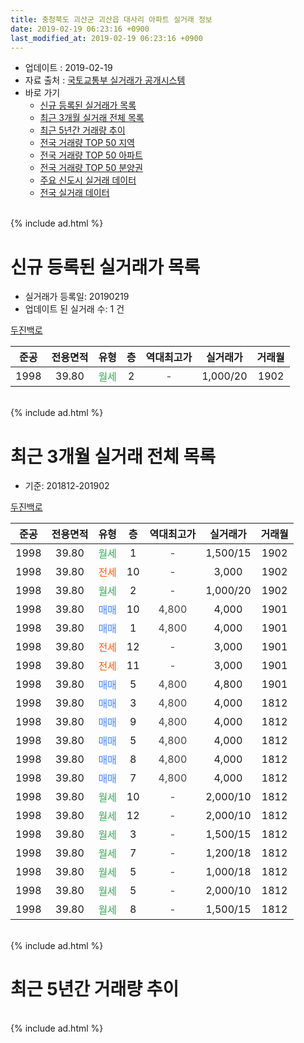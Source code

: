 ```yaml
---
title: 충청북도 괴산군 괴산읍 대사리 아파트 실거래 정보
date: 2019-02-19 06:23:16 +0900
last_modified_at: 2019-02-19 06:23:16 +0900
---
```


* 업데이트 : 2019-02-19
* 자료 출처 : [국토교통부 실거래가 공개시스템](http://rt.molit.go.kr)
* 바로 가기
    * [신규 등록된 실거래가 목록](#신규-등록된-실거래가-목록)
    * [최근 3개월 실거래 전체 목록](#최근-3개월-실거래-전체-목록)
    * [최근 5년간 거래량 추이](#최근-5년간-거래량-추이)
    * [전국 거래량 TOP 50 지역](https://inasie.github.io/apt-trade-info/최근-3개월-전국에서-가장-거래가-많이-발생한-지역)
    * [전국 거래량 TOP 50 아파트](https://inasie.github.io/apt-trade-info/최근-3개월-전국에서-가장-거래가-많이-발생한-아파트)
    * [전국 거래량 TOP 50 분양권](https://inasie.github.io/apt-trade-info/최근-3개월-전국에서-가장-거래가-많이-발생한-분양권)
    * [주요 신도시 실거래 데이터](https://inasie.github.io/apt-trade-info/주요-신도시)
    * [전국 실거래 데이터](https://inasie.github.io/apt-trade-info/전국)
<br>
{% include ad.html %}
<br>

# 신규 등록된 실거래가 목록
* 실거래가 등록일: 20190219
* 업데이트 된 실거래 수: 1 건


[두진백로](https://search.naver.com/search.naver?query=%EC%B6%A9%EC%B2%AD%EB%B6%81%EB%8F%84+%EA%B4%B4%EC%82%B0%EA%B5%B0+%EA%B4%B4%EC%82%B0%EC%9D%8D+%EB%8C%80%EC%82%AC%EB%A6%AC+%EB%91%90%EC%A7%84%EB%B0%B1%EB%A1%9C)

|준공|전용면적|유형|층|역대최고가|실거래가|거래월|
|:---:|:---:|:---:|:---:|:---:|:---:|:---:|
|1998|39.80|<span style="color:#34a853">월세</span>|2|<span style="color:#444444">-</span>|1,000/20|1902|


<br>
{% include ad.html %}
<br>

# 최근 3개월 실거래 전체 목록
* 기준: 201812-201902


[두진백로](https://search.naver.com/search.naver?query=%EC%B6%A9%EC%B2%AD%EB%B6%81%EB%8F%84+%EA%B4%B4%EC%82%B0%EA%B5%B0+%EA%B4%B4%EC%82%B0%EC%9D%8D+%EB%8C%80%EC%82%AC%EB%A6%AC+%EB%91%90%EC%A7%84%EB%B0%B1%EB%A1%9C)

|준공|전용면적|유형|층|역대최고가|실거래가|거래월|
|:---:|:---:|:---:|:---:|:---:|:---:|:---:|
|1998|39.80|<span style="color:#34a853">월세</span>|1|<span style="color:#444444">-</span>|1,500/15|1902|
|1998|39.80|<span style="color:#ff5a00">전세</span>|10|<span style="color:#444444">-</span>|3,000|1902|
|1998|39.80|<span style="color:#34a853">월세</span>|2|<span style="color:#444444">-</span>|1,000/20|1902|
|1998|39.80|<span style="color:#4285f3">매매</span>|10|<span style="color:#444444">4,800</span>|4,000|1901|
|1998|39.80|<span style="color:#4285f3">매매</span>|1|<span style="color:#444444">4,800</span>|4,000|1901|
|1998|39.80|<span style="color:#ff5a00">전세</span>|12|<span style="color:#444444">-</span>|3,000|1901|
|1998|39.80|<span style="color:#ff5a00">전세</span>|11|<span style="color:#444444">-</span>|3,000|1901|
|1998|39.80|<span style="color:#4285f3">매매</span>|5|<span style="color:#444444">4,800</span>|4,800|1901|
|1998|39.80|<span style="color:#4285f3">매매</span>|3|<span style="color:#444444">4,800</span>|4,000|1812|
|1998|39.80|<span style="color:#4285f3">매매</span>|9|<span style="color:#444444">4,800</span>|4,000|1812|
|1998|39.80|<span style="color:#4285f3">매매</span>|5|<span style="color:#444444">4,800</span>|4,000|1812|
|1998|39.80|<span style="color:#4285f3">매매</span>|8|<span style="color:#444444">4,800</span>|4,000|1812|
|1998|39.80|<span style="color:#4285f3">매매</span>|7|<span style="color:#444444">4,800</span>|4,000|1812|
|1998|39.80|<span style="color:#34a853">월세</span>|10|<span style="color:#444444">-</span>|2,000/10|1812|
|1998|39.80|<span style="color:#34a853">월세</span>|12|<span style="color:#444444">-</span>|2,000/10|1812|
|1998|39.80|<span style="color:#34a853">월세</span>|3|<span style="color:#444444">-</span>|1,500/15|1812|
|1998|39.80|<span style="color:#34a853">월세</span>|7|<span style="color:#444444">-</span>|1,200/18|1812|
|1998|39.80|<span style="color:#34a853">월세</span>|5|<span style="color:#444444">-</span>|1,000/18|1812|
|1998|39.80|<span style="color:#34a853">월세</span>|5|<span style="color:#444444">-</span>|2,000/10|1812|
|1998|39.80|<span style="color:#34a853">월세</span>|8|<span style="color:#444444">-</span>|1,500/15|1812|


<br>
{% include ad.html %}
<br>

# 최근 5년간 거래량 추이


<div style="width:100%;">
    <canvas id="deal_progress" height="200"></canvas>
</div>

<script>
new Chart(document.getElementById("deal_progress"), {
    type: 'line',
    data: {
        labels: ['201402','201403','201404','201405','201406','201407','201408','201409','201410','201411','201412','201501','201502','201503','201504','201505','201506','201507','201508','201509','201510','201511','201512','201601','201602','201603','201604','201605','201606','201607','201608','201609','201610','201611','201612','201701','201702','201703','201704','201705','201706','201707','201708','201709','201710','201711','201712','201801','201802','201803','201804','201805','201806','201807','201808','201809','201810','201811','201812','201901','201902'],
        datasets: [{
            label: '매매',
            pointRadius: 1,
            data: [0, 0, 0, 0, 0, 0, 0, 0, 0, 0, 0, 0, 0, 0, 0, 1, 1, 0, 0, 0, 0, 1, 0, 0, 0, 0, 0, 0, 0, 1, 0, 0, 0, 0, 0, 0, 0, 0, 0, 0, 0, 0, 0, 0, 0, 0, 0, 0, 1, 1, 1, 0, 0, 0, 0, 0, 0, 2, 5, 3, 0],
            borderColor: "rgba(255, 201, 14, 1)",
            backgroundColor: "rgba(255, 201, 14, 0.5)",
            fill: false,
            lineTension: 0
        },{
            label: '전월세',
            pointRadius: 1,
            data: [10, 1, 2, 2, 2, 4, 3, 9, 1, 1, 1, 3, 5, 2, 1, 1, 5, 3, 1, 3, 0, 4, 3, 7, 4, 2, 1, 0, 2, 2, 3, 4, 1, 4, 0, 4, 2, 3, 0, 0, 5, 4, 2, 2, 5, 2, 4, 4, 2, 2, 2, 2, 4, 4, 3, 2, 3, 2, 7, 2, 3],
            borderColor: "rgba(0, 141, 185, 1)",
            backgroundColor: "rgba(0, 141, 185, 0.5)",
            fill: false,
            lineTension: 0
        }
        ]
    },
    options: {
        responsive: true,
        title: {
            display: false
        },
        tooltips: {
            mode: 'index',
            intersect: false
        },
        hover: {
            mode: 'nearest',
            intersect: true
        },
        scales: {
            xAxes: [{
                display: true,
                scaleLabel: {
                    display: true,
                    labelString: '년/월'
                }
            }],
            yAxes: [{
                display: true,
                ticks: {
                    suggestedMin: 0,
                },
                scaleLabel: {
                    display: true,
                    labelString: '실거래 수'
                }
            }]
        }
    }
});

</script>


<br>
{% include ad.html %}
<br>

